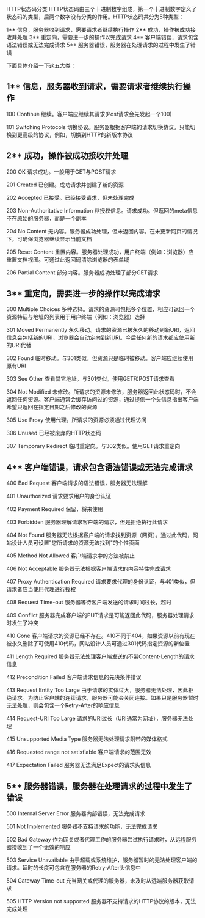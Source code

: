 HTTP状态码分类
HTTP状态码由三个十进制数字组成，第一个十进制数字定义了状态码的类型，后两个数字没有分类的作用。HTTP状态码共分为5种类型：

1**     信息，服务器收到请求，需要请求者继续执行操作
2**     成功，操作被成功接收并处理
3**     重定向，需要进一步的操作以完成请求
4**     客户端错误，请求包含语法错误或无法完成请求
5**     服务器错误，服务器在处理请求的过程中发生了错误

 

下面具体介绍一下这五大类：

## 1**     信息，服务器收到请求，需要请求者继续执行操作

100     Continue     继续。客户端应继续其请求(Post请求会先发起一个100)

101     Switching Protocols     切换协议。服务器根据客户端的请求切换协议。只能切换到更高级的协议，例如，切换到HTTP的新版本协议

## 2**     成功，操作被成功接收并处理
200     OK     请求成功。一般用于GET与POST请求

201     Created     已创建。成功请求并创建了新的资源

202     Accepted     已接受。已经接受请求，但未处理完成

203     Non-Authoritative Information     非授权信息。请求成功。但返回的meta信息不在原始的服务器，而是一个副本

204     No Content     无内容。服务器成功处理，但未返回内容。在未更新网页的情况下，可确保浏览器继续显示当前文档

205     Reset Content     重置内容。服务器处理成功，用户终端（例如：浏览器）应重置文档视图。可通过此返回码清除浏览器的表单域

206     Partial Content     部分内容。服务器成功处理了部分GET请求


## 3**     重定向，需要进一步的操作以完成请求
300     Multiple Choices     多种选择。请求的资源可包括多个位置，相应可返回一个资源特征与地址的列表用于用户终端（例如：浏览器）选择

301     Moved Permanently     永久移动。请求的资源已被永久的移动到新URI，返回信息会包括新的URI，浏览器会自动定向到新URI。今后任何新的请求都应使用新的URI代替

302     Found     临时移动。与301类似。但资源只是临时被移动。客户端应继续使用原有URI

303     See Other     查看其它地址。与301类似。使用GET和POST请求查看

304     Not Modified     未修改。所请求的资源未修改，服务器返回此状态码时，不会返回任何资源。客户端通常会缓存访问过的资源，通过提供一个头信息指出客户端希望只返回在指定日期之后修改的资源

305     Use Proxy     使用代理。所请求的资源必须通过代理访问

306     Unused     已经被废弃的HTTP状态码

307     Temporary Redirect     临时重定向。与302类似。使用GET请求重定向

## 4**     客户端错误，请求包含语法错误或无法完成请求
400     Bad Request     客户端请求的语法错误，服务器无法理解

401     Unauthorized     请求要求用户的身份认证

402     Payment Required     保留，将来使用

403     Forbidden     服务器理解请求客户端的请求，但是拒绝执行此请求

404     Not Found     服务器无法根据客户端的请求找到资源（网页）。通过此代码，网站设计人员可设置"您所请求的资源无法找到"的个性页面

405     Method Not Allowed     客户端请求中的方法被禁止

406     Not Acceptable     服务器无法根据客户端请求的内容特性完成请求

407     Proxy Authentication Required     请求要求代理的身份认证，与401类似，但请求者应当使用代理进行授权

408     Request Time-out     服务器等待客户端发送的请求时间过长，超时

409     Conflict     服务器完成客户端的PUT请求是可能返回此代码，服务器处理请求时发生了冲突

410     Gone     客户端请求的资源已经不存在。410不同于404，如果资源以前有现在被永久删除了可使用410代码，网站设计人员可通过301代码指定资源的新位置

411     Length Required     服务器无法处理客户端发送的不带Content-Length的请求信息

412     Precondition Failed     客户端请求信息的先决条件错误

413     Request Entity Too Large     由于请求的实体过大，服务器无法处理，因此拒绝请求。为防止客户端的连续请求，服务器可能会关闭连接。如果只是服务器暂时无法处理，则会包含一个Retry-After的响应信息

414     Request-URI Too Large     请求的URI过长（URI通常为网址），服务器无法处理

415     Unsupported Media Type     服务器无法处理请求附带的媒体格式

416     Requested range not satisfiable     客户端请求的范围无效

417     Expectation Failed     服务器无法满足Expect的请求头信息


## 5**     服务器错误，服务器在处理请求的过程中发生了错误
500     Internal Server Error     服务器内部错误，无法完成请求

501     Not Implemented     服务器不支持请求的功能，无法完成请求

502     Bad Gateway     作为网关或者代理工作的服务器尝试执行请求时，从远程服务器接收到了一个无效的响应

503     Service Unavailable     由于超载或系统维护，服务器暂时的无法处理客户端的请求。延时的长度可包含在服务器的Retry-After头信息中

504     Gateway Time-out     充当网关或代理的服务器，未及时从远端服务器获取请求

505     HTTP Version not supported     服务器不支持请求的HTTP协议的版本，无法完成处理